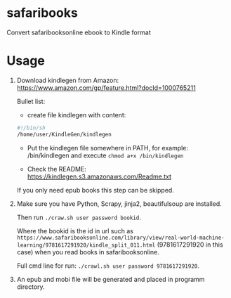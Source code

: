 # safaribooks
Convert safaribooksonline ebook to Kindle format

# Usage

1. Download kindlegen from Amazon: https://www.amazon.com/gp/feature.html?docId=1000765211 
   
   Bullet list:
     * create file kindlegen with content:
     
     ```bash
     #!/bin/sh
     /home/user/KindleGen/kindlegen
     ```

     * Put the kindlegen file somewhere in PATH, for example: /bin/kindlegen and execute `chmod a+x /bin/kindlegen`

     * Check the README: https://kindlegen.s3.amazonaws.com/Readme.txt
    
   If you only need epub books this step can be skipped.

2. Make sure you have Python, Scrapy, jinja2, beautifulsoup are installed.
   
   Then run `./craw.sh user password bookid`.
   
   Where the bookid is the id in url such as `https://www.safaribooksonline.com/library/view/real-world-machine-learning/9781617291920/kindle_split_011.html` (9781617291920 in this case) when you read books in safaribooksonline.
   
   Full cmd line for run: `./crawl.sh user password 9781617291920`.

3. An epub and mobi file will be generated and placed in programm directory.
   
